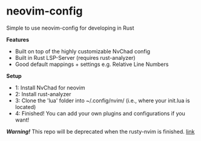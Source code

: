 # neovim-config
Simple to use neovim-config for developing in Rust

**Features** 
+ Built on top of the highly customizable NvChad config
+ Built in Rust LSP-Server (requires rust-analyzer)
+ Good default mappings + settings e.g. Relative Line Numbers

**Setup**
+ 1: Install NvChad for neovim
+ 2: Install rust-analyzer
+ 3: Clone the 'lua' folder into ~/.config/nvim/ (i.e., where your init.lua is located)
+ 4: Finished! You can add your own plugins and configurations if you want!

***Warning!***
This repo will be deprecated when the rusty-nvim is finished. [link](https://github.com/pop303u/rusty-nvim)

